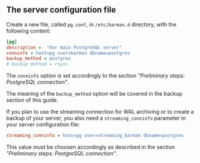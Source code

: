 ## The server configuration file

Create a new file, called `pg.conf`, in `/etc/barman.d` directory, with the following content:

``` ini
[pg]
description =  "Our main PostgreSQL server"
conninfo = host=pg user=barman dbname=postgres
backup_method = postgres
# backup_method = rsync
```

The `conninfo` option is set accordingly to the section _"Preliminary
steps: PostgreSQL connection"_.

The meaning of the `backup_method` option will be covered in the
backup section of this guide.

If you plan to use the streaming connection for WAL archiving or to
create a backup of your server, you also need a `streaming_conninfo`
parameter in your server configuration file:

``` ini
streaming_conninfo = host=pg user=streaming_barman dbname=postgres
```

This value must be choosen accordingly as described in the section
_"Preliminary steps: PostgreSQL connection"_.
